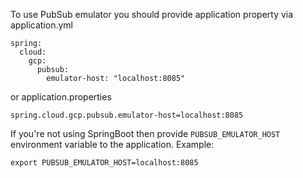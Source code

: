 To use PubSub emulator you should provide application property via application.yml 
```
spring:
  cloud:
    gcp:
      pubsub:
        emulator-host: "localhost:8085"
```
or application.properties
```
spring.cloud.gcp.pubsub.emulator-host=localhost:8085
```

If you're not using SpringBoot then provide `PUBSUB_EMULATOR_HOST` environment variable to the application.
Example:
```
export PUBSUB_EMULATOR_HOST=localhost:8085
```

